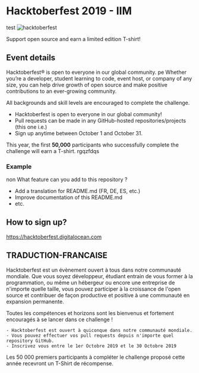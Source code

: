 # Hacktoberfest 2019 - IIM
test
![hacktoberfest](https://user-images.githubusercontent.com/1866496/65622596-4b382480-dfc6-11e9-9abf-29205789fb3f.png)

Support open source and earn a limited edition T-shirt!

## Event details
Hacktoberfest® is open to everyone in our global community. 
pe
Whether you’re a developer, student learning to code, event host, or company of any size, you can help drive growth of open source and make positive contributions to an ever-growing community.

All backgrounds and skill levels are encouraged to complete the challenge.

- Hacktoberfest is open to everyone in our global community!
- Pull requests can be made in any GitHub-hosted repositories/projects (this one i.e.)
- Sign up anytime between October 1 and October 31.

This year, the first **50,000** participants who successfully complete the challenge will earn a T-shirt.
rgqzfdqs
### Example
non
What feature can you add to this repository ?

- Add a translation for README.md (FR, DE, ES, etc.)
- Improve documentation of this README.md
- etc. 

## How to sign up?

https://hacktoberfest.digitalocean.com


## TRADUCTION-FRANCAISE


Hacktoberfest est un évènement ouvert à tous dans notre communauté mondiale.
Que vous soyez développeur, étudiant entrain de vous former à la programmation, ou même un hébergeur ou encore une entreprise de n'importe quelle taille, vous pouvez participer à la croissance de l'open source
et contribuer de façon productive et positive à une communauté en expansion permanente.

Toutes les compétences et horizons sont les bienvenus et fortement encouragés à se lancer dans ce challenge !

	- Hacktoberfest est ouvert à quiconque dans notre communauté mondiale.
	- Vous pouvez effectuer vos pull requests depuis n'importe quel repository GitHub.
	- Inscrivez vous entre le 1er Octobre 2019 et le 30 Octobre 2019
	
Les 50 000 premiers participants à compléter le challenge proposé cette année recevront un T-Shirt de récompense.
